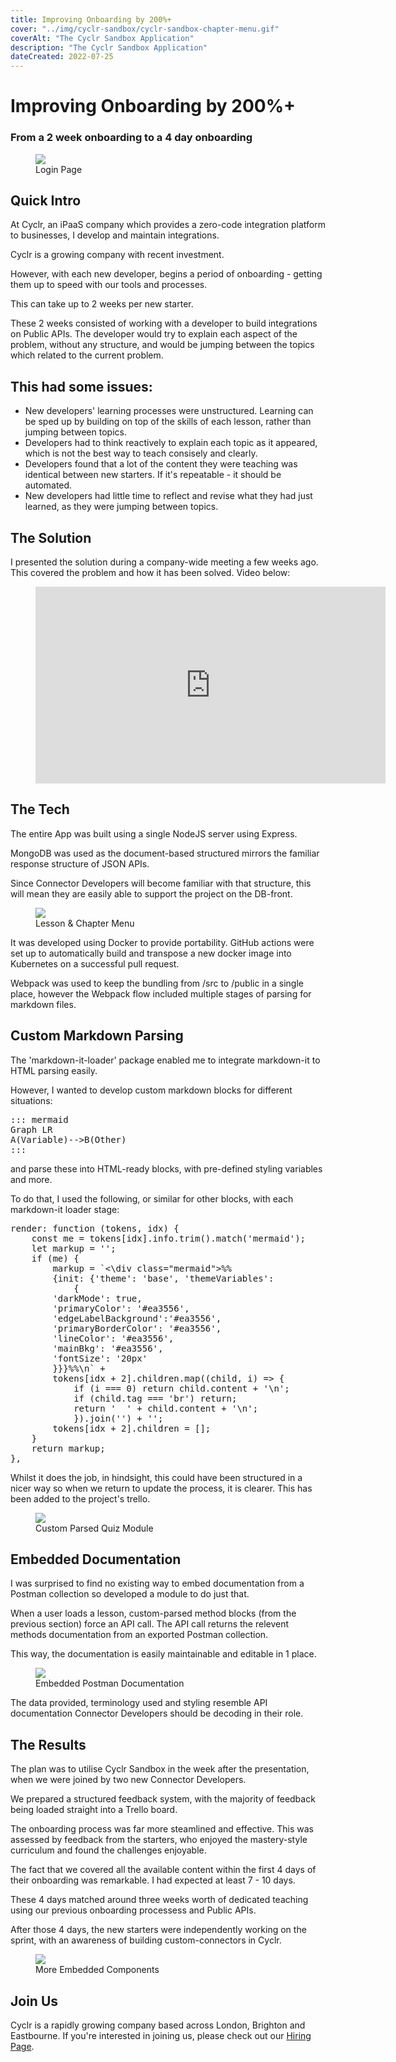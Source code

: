 ```yaml
---
title: Improving Onboarding by 200%+
cover: "../img/cyclr-sandbox/cyclr-sandbox-chapter-menu.gif"
coverAlt: "The Cyclr Sandbox Application"
description: "The Cyclr Sandbox Application"
dateCreated: 2022-07-25
---
```


# Improving Onboarding by 200%+

### From a 2 week onboarding to a 4 day onboarding

<figure>
    <img src="../../img/cyclr-sandbox/cyclr-sandbox-login.png">
    <figcaption>Login Page</figcaption>
</figure>

## Quick Intro

At Cyclr, an iPaaS company which provides a zero-code integration platform to businesses, I develop and maintain integrations.

Cyclr is a growing company with recent investment.

However, with each new developer, begins a period of onboarding - getting them up to speed with our tools and processes.

This can take up to 2 weeks per new starter.

These 2 weeks consisted of working with a developer to build integrations on Public APIs.
The developer would try to explain each aspect of the problem, without any structure, and would be jumping between the topics which related to the current problem.

## This had some issues:

- New developers' learning processes were unstructured. Learning can be sped up by building on top of the skills of each lesson, rather than jumping between topics.
- Developers had to think reactively to explain each topic as it appeared, which is not the best way to teach consisely and clearly.
- Developers found that a lot of the content they were teaching was identical between new starters. If it's repeatable - it should be automated.
- New developers had little time to reflect and revise what they had just learned, as they were jumping between topics.

## The Solution

I presented the solution during a company-wide meeting a few weeks ago. This covered the problem and how it has been solved. Video below:

<figure>
<iframe width="560" height="315" src="https://www.youtube.com/embed/A3Baww3lEBI" title="YouTube video player" frameborder="0" allow="accelerometer; autoplay; clipboard-write; encrypted-media; gyroscope; picture-in-picture" allowfullscreen></iframe>
</figure>

## The Tech

The entire App was built using a single NodeJS server using Express.

MongoDB was used as the document-based structured mirrors the familiar response structure of JSON APIs.

Since Connector Developers will become familiar with that structure, this will mean they are easily able to support the project on the DB-front.

<figure>
    <img src="../../img/cyclr-sandbox/cyclr-sandbox-chapter-menu.gif">
    <figcaption>Lesson & Chapter Menu</figcaption>
</figure>

It was developed using Docker to provide portability. GitHub actions were set up to automatically build and transpose a new docker image into Kubernetes on a successful pull request.

Webpack was used to keep the bundling from /src to /public in a single place, however the Webpack flow included multiple stages of parsing for markdown files.

## Custom Markdown Parsing

The 'markdown-it-loader' package enabled me to integrate markdown-it to HTML parsing easily.

However, I wanted to develop custom markdown blocks for different situations:

<pre>
::: mermaid
Graph LR
A(Variable)-->B(Other)
:::
</pre>

and parse these into HTML-ready blocks, with pre-defined styling variables and more.

To do that, I used the following, or similar for other blocks, with each markdown-it loader stage:

<pre>
render: function (tokens, idx) {
    const me = tokens[idx].info.trim().match('mermaid');
    let markup = '';
    if (me) {
        markup = `<\div class="mermaid">%%
        {init: {'theme': 'base', 'themeVariables': 
            { 
        'darkMode': true,
        'primaryColor': '#ea3556',
        'edgeLabelBackground':'#ea3556',  
        'primaryBorderColor': '#ea3556', 
        'lineColor': '#ea3556', 
        'mainBkg': '#ea3556', 
        'fontSize': '20px'
        }}}%%\n` +
        tokens[idx + 2].children.map((child, i) => {
            if (i === 0) return child.content + '\n';
            if (child.tag === 'br') return;
            return '  ' + child.content + '\n';
            }).join('') + '</ div>';
        tokens[idx + 2].children = [];
    }
    return markup;
},
</pre>

Whilst it does the job, in hindsight, this could have been structured in a nicer way so when we return to update the process, it is clearer. This has been added to the project's trello.

<figure>
    <img src="../../img/cyclr-sandbox/cyclr-sandbox-chart-quiz.gif">
    <figcaption>Custom Parsed Quiz Module</figcaption>
</figure>

## Embedded Documentation

I was surprised to find no existing way to embed documentation from a Postman collection so developed a module to do just that.

When a user loads a lesson, custom-parsed method blocks (from the previous section) force an API call. The API call returns the relevent methods documentation from an exported Postman collection.

This way, the documentation is easily maintainable and editable in 1 place.

<figure>
    <img src="../../img/cyclr-sandbox/cyclr-sandbox-method.gif">
    <figcaption>Embedded Postman Documentation</figcaption>
</figure>

The data provided, terminology used and styling resemble API documentation Connector Developers should be decoding in their role.

## The Results

The plan was to utilise Cyclr Sandbox in the week after the presentation, when we were joined by two new Connector Developers.

We prepared a structured feedback system, with the majority of feedback being loaded straight into a Trello board.

The onboarding process was far more steamlined and effective. This was assessed by feedback from the starters, who enjoyed the mastery-style curriculum and found the challenges enjoyable.

The fact that we covered all the available content within the first 4 days of their onboarding was remarkable. I had expected at least 7 - 10 days.

These 4 days matched around three weeks worth of dedicated teaching using our previous onboarding processess and Public APIs.

After those 4 days, the new starters were independently working on the sprint, with an awareness of building custom-connectors in Cyclr.

<figure>
    <img src="../../img/cyclr-sandbox/cyclr-sandbox-tip-gif.gif">
    <figcaption>More Embedded Components</figcaption>
</figure>

## Join Us

Cyclr is a rapidly growing company based across London, Brighton and Eastbourne. If you're interested in joining us, please check out our [Hiring Page](https://cyclr.com/we-are-hiring).
